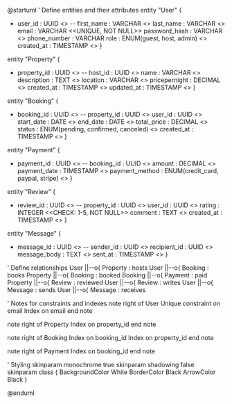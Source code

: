 @startuml
' Define entities and their attributes
entity "User" {
  * user_id : UUID <<PK>>
  --
  first_name : VARCHAR <<NOT NULL>>
  last_name : VARCHAR <<NOT NULL>>
  email : VARCHAR <<UNIQUE, NOT NULL>>
  password_hash : VARCHAR <<NOT NULL>>
  phone_number : VARCHAR
  role : ENUM(guest, host, admin) <<NOT NULL>>
  created_at : TIMESTAMP <<DEFAULT CURRENT_TIMESTAMP>>
}

entity "Property" {
  * property_id : UUID <<PK>>
  --
  host_id : UUID <<FK>>
  name : VARCHAR <<NOT NULL>>
  description : TEXT <<NOT NULL>>
  location : VARCHAR <<NOT NULL>>
  pricepernight : DECIMAL <<NOT NULL>>
  created_at : TIMESTAMP <<DEFAULT CURRENT_TIMESTAMP>>
  updated_at : TIMESTAMP <<ON UPDATE CURRENT_TIMESTAMP>>
}

entity "Booking" {
  * booking_id : UUID <<PK>>
  --
  property_id : UUID <<FK>>
  user_id : UUID <<FK>>
  start_date : DATE <<NOT NULL>>
  end_date : DATE <<NOT NULL>>
  total_price : DECIMAL <<NOT NULL>>
  status : ENUM(pending, confirmed, canceled) <<NOT NULL>>
  created_at : TIMESTAMP <<DEFAULT CURRENT_TIMESTAMP>>
}

entity "Payment" {
  * payment_id : UUID <<PK>>
  --
  booking_id : UUID <<FK>>
  amount : DECIMAL <<NOT NULL>>
  payment_date : TIMESTAMP <<DEFAULT CURRENT_TIMESTAMP>>
  payment_method : ENUM(credit_card, paypal, stripe) <<NOT NULL>>
}

entity "Review" {
  * review_id : UUID <<PK>>
  --
  property_id : UUID <<FK>>
  user_id : UUID <<FK>>
  rating : INTEGER <<CHECK: 1-5, NOT NULL>>
  comment : TEXT <<NOT NULL>>
  created_at : TIMESTAMP <<DEFAULT CURRENT_TIMESTAMP>>
}

entity "Message" {
  * message_id : UUID <<PK>>
  --
  sender_id : UUID <<FK>>
  recipient_id : UUID <<FK>>
  message_body : TEXT <<NOT NULL>>
  sent_at : TIMESTAMP <<DEFAULT CURRENT_TIMESTAMP>>
}

' Define relationships
User ||--o{ Property : hosts
User ||--o{ Booking : books
Property ||--o{ Booking : booked
Booking ||--o{ Payment : paid
Property ||--o{ Review : reviewed
User ||--o{ Review : writes
User ||--o{ Message : sends
User ||--o{ Message : receives

' Notes for constraints and indexes
note right of User
  Unique constraint on email
  Index on email
end note

note right of Property
  Index on property_id
end note

note right of Booking
  Index on booking_id
  Index on property_id
end note

note right of Payment
  Index on booking_id
end note

' Styling
skinparam monochrome true
skinparam shadowing false
skinparam class {
  BackgroundColor White
  BorderColor Black
  ArrowColor Black
}

@enduml
